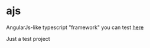 # ajs

AngularJs-like typescript "framework" you can test [here](https://www.adrien.tech/en/ajs)

Just a test project
